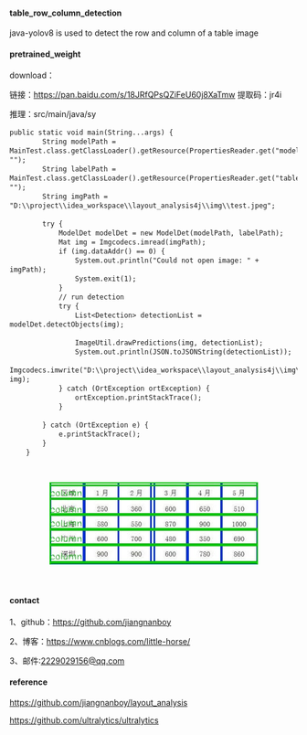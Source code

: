 #### table_row_column_detection
java-yolov8 is used to detect the row and column of a table image


#### pretrained_weight

download：

链接：https://pan.baidu.com/s/18JRfQPsQZiFeU60j8XaTmw 
提取码：jr4i

推理：src/main/java/sy
```
public static void main(String...args) {
        String modelPath = MainTest.class.getClassLoader().getResource(PropertiesReader.get("model_path")).getPath().replaceFirst("/", "");
        String labelPath = MainTest.class.getClassLoader().getResource(PropertiesReader.get("table_det_labels_path")).getPath().replaceFirst("/", "");
        String imgPath = "D:\\project\\idea_workspace\\layout_analysis4j\\img\\test.jpeg";

        try {
            ModelDet modelDet = new ModelDet(modelPath, labelPath);
            Mat img = Imgcodecs.imread(imgPath);
            if (img.dataAddr() == 0) {
                System.out.println("Could not open image: " + imgPath);
                System.exit(1);
            }
            // run detection
            try {
                List<Detection> detectionList = modelDet.detectObjects(img);

                ImageUtil.drawPredictions(img, detectionList);
                System.out.println(JSON.toJSONString(detectionList));
                Imgcodecs.imwrite("D:\\project\\idea_workspace\\layout_analysis4j\\img\\prediction.jpg", img);
            } catch (OrtException ortException) {
                ortException.printStackTrace();
            }

        } catch (OrtException e) {
            e.printStackTrace();
        }
    }
```

<br/>
<p align="center">
  <a>
    <img src="img/prediction.jpg">
  </a>
</p>
<br/>


#### contact

1、github：https://github.com/jiangnanboy

2、博客：https://www.cnblogs.com/little-horse/

3、邮件:2229029156@qq.com

#### reference
https://github.com/jiangnanboy/layout_analysis

https://github.com/ultralytics/ultralytics

